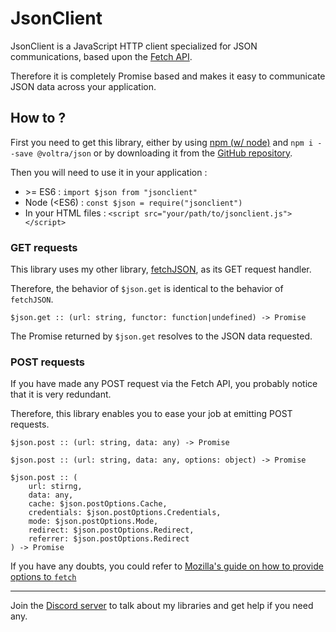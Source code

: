 # JsonClient
JsonClient is a JavaScript HTTP client specialized for JSON communications, based upon the [Fetch API](https://developer.mozilla.org/en-US/docs/Web/API/Fetch_API).

Therefore it is completely Promise based and makes it easy to communicate JSON data across your application.

## How to ?

First you need to get this library, either by using [npm (w/ node)](https://nodejs.org/en/) and `npm i --save @voltra/json` or by downloading it from the [GitHub repository](https://github.com/Voltra/jsonclient).



Then you will need to use it in your application :

* \>= ES6 : `import $json from "jsonclient"`
* Node (<ES6) : `const $json = require("jsonclient")`
* In your HTML files : `<script src="your/path/to/jsonclient.js"></script>`



### GET requests

This library uses my other library, [fetchJSON](https://www.npmjs.com/package/fetch_json),  as its GET request handler.

Therefore, the behavior of `$json.get` is identical to the behavior of `fetchJSON`.



`$json.get :: (url: string, functor: function|undefined) -> Promise`

The Promise returned by `$json.get` resolves to the JSON data requested.



### POST requests

If you have made any POST request via the Fetch API, you probably notice that it is very redundant.

Therefore, this library enables you to ease your job at emitting POST requests.



`$json.post :: (url: string, data: any) -> Promise`

`$json.post :: (url: string, data: any, options: object) -> Promise`

```
$json.post :: (
	url: stirng,
	data: any,
	cache: $json.postOptions.Cache,
	credentials: $json.postOptions.Credentials,
	mode: $json.postOptions.Mode,
	redirect: $json.postOptions.Redirect,
	referrer: $json.postOptions.Redirect
) -> Promise
```



If you have any doubts, you could refer to [Mozilla's guide on how to provide options to `fetch`](https://developer.mozilla.org/en-US/docs/Web/API/Fetch_API/Using_Fetch#Supplying_request_options)



---

Join the [Discord server](https://discord.gg/JtWAjbw) to talk about my libraries and get help if you need any.